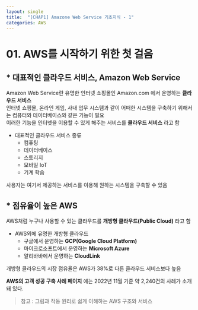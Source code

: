 ```yaml
---
layout: single
title:  "[CHAP1] Amazone Web Service 기초지식 - 1"
categories: AWS
---
```


# 01. AWS를 시작하기 위한 첫 걸음  

## * 대표적인 클라우드 서비스, Amazon Web Service

Amazon Web Service란 유명한 인터넷 쇼핑몰인 Amazon.com 에서 운영하는 **클라우드 서비스**  
인터넷 쇼핑몰, 온라인 게임, 사내 업무 시스템과 같이 어떠한 시스템을 구축하기 위해서는 컴퓨터와 데이터베이스와 같은 기능이 필요  
이러한 기능을 인터넷을 이용할 수 있게 해주는 서비스를 **클라우드 서비스** 라고 함
* 대표적인 클라우드 서비스 종류
  - 컴퓨팅
  - 데이터베이스
  - 스토리지
  - 모바일 IoT
  - 기계 학습

사용자는 여기서 제공하는 서비스를 이용해 원하는 시스템을 구축할 수 있음


## * 점유율이 높은 AWS  

AWS처럼 누구나 사용할 수 있는 클라우드를 **개방형 클라우드(Public Cloud)** 라고 함  
* AWS외에 유명한 개방형 클라우드
  - 구글에서 운영하는 **GCP(Google Cloud Platform)**
  - 마이크로소프트에서 운영하는 **Microsoft Azure**
  - 알리바바에서 운영하는 **CloudLink**

개방형 클라우드의 시장 점유율은 AWS가 38%로 다른 클라우드 서비스보다 높음

**AWS의 고객 성공 구축 사례 페이지** 에는 2022년 11월 기준 약 2,240건의 사례가 소개돼 있다.



> 참고 : 그림과 작동 원리로 쉽게 이해하는 AWS 구조와 서비스